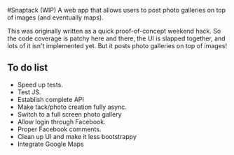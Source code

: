 #Snaptack (WIP)
A web app that allows users to post photo galleries on top of images (and
eventually maps).

This was originally written as a quick proof-of-concept weekend hack. So the
code coverage is patchy here and there, the UI is slapped together, and
lots of it isn't implemented yet. But it posts photo galleries on top of
images!

## To do list
* Speed up tests.
* Test JS.
* Establish complete API
* Make tack/photo creation fully async.
* Switch to a full screen photo gallery
* Allow login through Facebook.
* Proper Facebook comments.
* Clean up UI and make it less bootstrappy
* Integrate Google Maps
